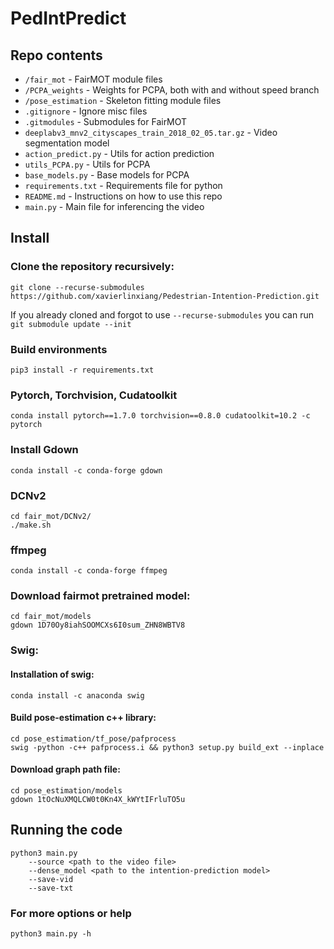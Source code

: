 # PedIntPredict

## Repo contents
* `/fair_mot` - FairMOT module files
* `/PCPA_weights` - Weights for PCPA, both with and without speed branch 
* `/pose_estimation` - Skeleton fitting module files
* `.gitignore` - Ignore misc files
* `.gitmodules` - Submodules for FairMOT
* `deeplabv3_mnv2_cityscapes_train_2018_02_05.tar.gz` - Video segmentation model
* `action_predict.py` - Utils for action prediction
* `utils_PCPA.py` - Utils for PCPA
* `base_models.py` - Base models for PCPA
* `requirements.txt` - Requirements file for python
* `README.md` - Instructions on how to use this repo
* `main.py` - Main file for inferencing the video
## Install

### Clone the repository recursively:

    git clone --recurse-submodules https://github.com/xavierlinxiang/Pedestrian-Intention-Prediction.git

If you already cloned and forgot to use `--recurse-submodules` you can run `git submodule update --init`

### Build environments
    pip3 install -r requirements.txt


### Pytorch, Torchvision, Cudatoolkit

    conda install pytorch==1.7.0 torchvision==0.8.0 cudatoolkit=10.2 -c pytorch

### Install Gdown
    conda install -c conda-forge gdown

### DCNv2
    cd fair_mot/DCNv2/
    ./make.sh

### ffmpeg
    conda install -c conda-forge ffmpeg

### Download fairmot pretrained model:
    cd fair_mot/models
    gdown 1D70Oy8iahSOOMCXs6I0sum_ZHN8WBTV8


### Swig:

#### Installation of swig: 
    conda install -c anaconda swig
#### Build pose-estimation c++ library: 
    cd pose_estimation/tf_pose/pafprocess  
    swig -python -c++ pafprocess.i && python3 setup.py build_ext --inplace

#### Download graph path file:
    cd pose_estimation/models 
    gdown 1tOcNuXMQLCW0t0Kn4X_kWYtIFrluTO5u

## Running the code
    python3 main.py 
        --source <path to the video file>
        --dense_model <path to the intention-prediction model>
        --save-vid 
        --save-txt

### For more options or help
    python3 main.py -h



